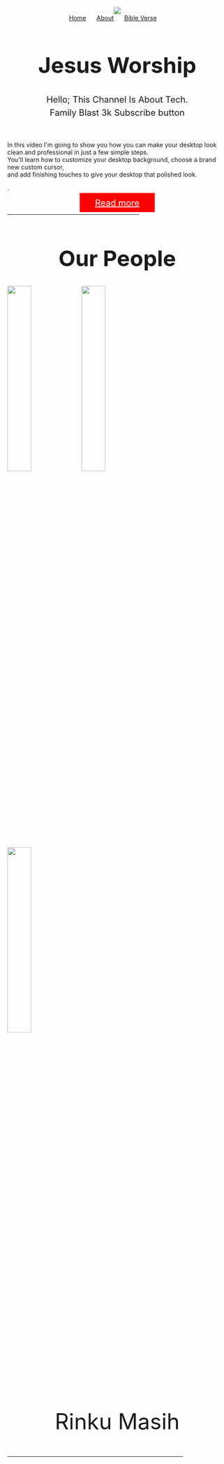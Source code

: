 <div style="text-align:center;"><img src="JESUS.JPG"></div>

<div style="text-align:center;">
<a style="padding-right: 20px;" href="Tech Hacker.HTML">Home</a>
<a style="padding-right: 20px;" href="About.HTML">About</a>
<a style="padding-right: 20px;" href="Verse.HTML">Bible Verse</a>
</div>
<h1 style="font-size:50px; text-align:center;">Jesus Worship</h1>

<p  style="font-size:20px; text-align:center; line-height: 30px; margin-bottom:50px;">Hello; This Channel Is About Tech.<br> Family Blast 3k Subscribe button

In this video I'm going to show you how you can make your desktop look clean and professional in just a few simple steps.<br>
 You'll learn how to customize your desktop background, choose a brand new custom cursor,<br> and add finishing touches to give your desktop that polished look.</p>.

<div style="text-align:center;"><a style="font-size:20px; background-color: red; padding: 11px 35px 09px 35px; color:white" href="https://sonsofglory.net/">Read more</a></div>

<hr style="width: 60%;">

<h1 style="font-size:50px; text-align:center;">Our People</h1>

<img style="width: 33%;" src="1111.jpg">
<img style="width: 33%;"src="kk.jpg">
<img style="width: 33%;"src="aryan1.jpeg">
<div style="text-align:center;">
<h9 style="font-size:50px; text-align:center;">Rinku Masih</h1>

<hr style="width: 80%;">


